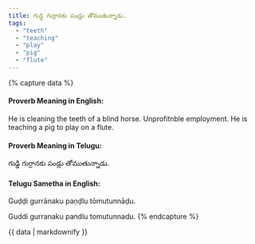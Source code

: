 ```yaml
---
title: గుడ్డి గుర్రానకు పండ్లు తోముతున్నాడు.
tags:
  - "teeth"
  - "teaching"
  - "play"
  - "pig"
  - "flute"
---
```


{% capture data %}
#### Proverb Meaning in English:
He is cleaning the teeth of a blind horse.
Unprofitnble employment.
He is teaching a pig to play on a flute.

#### Proverb Meaning in Telugu:
గుడ్డి గుర్రానకు పండ్లు తోముతున్నాడు.

#### Telugu Sametha in English:
Guḍḍi gurrānaku paṇḍlu tōmutunnāḍu.

Guddi gurranaku pandlu tomutunnadu.
{% endcapture %}

{{ data | markdownify }}

